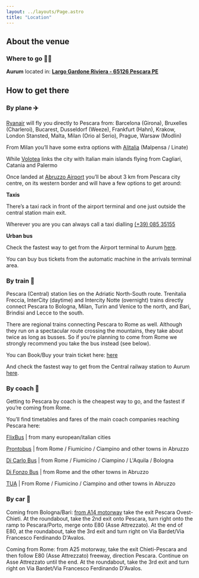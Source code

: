 ```yaml
---
layout: ../layouts/Page.astro
title: "Location"
---
```


## About the venue

### Where to go 🚶‍♀️

**Aurum** located in: <a href="https://maps.app.goo.gl/mMaQNcqyuv7cY6VTA" target="_blank">**Largo Gardone Riviera - 65126 Pescara PE**</a>

## How to get there

### By plane ✈️

<a href="https://www.ryanair.com" target="_blank">Ryanair</a> will fly you directly to Pescara from:
Barcelona (Girona), Bruxelles (Charleroi), Bucarest, Dusseldorf (Weeze), Frankfurt (Hahn), Krakow, London Stansted, Malta, Milan (Orio al Serio), Prague, Warsaw (Modlin)

From Milan you’ll have some extra options with <a href="https://www.alitalia.com/en_gb" target="_blank">Alitalia</a> (Malpensa / Linate)

While <a href="https://www.volotea.com/en" target="_blank">Volotea</a> links the city with Italian main islands flying from Cagliari, Catania and Palermo

Once landed at <a href="https://www.abruzzoairport.com/web/guest/home" target="_blank">Abruzzo Airport</a> you’ll be about 3 km from Pescara city centre, on its western border and will have a few options to get around:

**Taxis**

There’s a taxi rack in front of the airport terminal and one just outside the central station main exit.

Wherever you are you can always call a taxi dialling <a href="tel:+3908535155">(+39) 085 35155</a>

**Urban bus**

Check the fastest way to get from the Airport terminal to Aurum <a href="https://www.google.com/maps/dir//Aurum,+Largo+Gardone+Riviera,+65126+Pescara+PE/@42.4539024,14.1533779,12z/data=!3m1!4b1!4m9!4m8!1m0!1m5!1m1!1s0x1331a6346d631a1d:0x70c4b786de6fa1e1!2m2!1d14.2357789!2d42.4539319!3e3?entry=ttu&g_ep=EgoyMDI0MTAwMi4xIKXMDSoASAFQAw%3D%3D" target="_blank">here</a>.

You can buy bus tickets from the automatic machine in the arrivals terminal area.

### By train 🚄

Pescara (Central) station lies on the Adriatic North-South route. Trenitalia Freccia, InterCity (daytime) and Intercity Notte (overnight) trains directly connect Pescara to Bologna, Milan, Turin and Venice to the north, and Bari, Brindisi and Lecce to the south.

There are regional trains connecting Pescara to Rome as well. Although they run on a spectacular route crossing the mountains, they take about twice as long as busses. So if you’re planning to come from Rome we strongly recommend you take the bus instead (see below).

You can Book/Buy your train ticket here: <a href="https://www.trenitalia.com/en.html" target="_blank">here</a>

And check the fastest way to get from the Central railway station to Aurum <a href="https://www.google.com/maps/dir/Pescara+Centrale,+Pescara,+Province+of+Pescara/Aurum,+Largo+Gardone+Riviera,+65126+Pescara+PE/@42.461245,14.2088546,15z/data=!3m1!4b1!4m14!4m13!1m5!1m1!1s0x1331a67048697dcf:0x88830e391add2407!2m2!1d14.2040009!2d42.4686275!1m5!1m1!1s0x1331a6346d631a1d:0x70c4b786de6fa1e1!2m2!1d14.2357789!2d42.4539319!3e3?entry=ttu&g_ep=EgoyMDI0MTAwMi4xIKXMDSoASAFQAw%3D%3D" target="_blank">here</a>.

### By coach 🚌

Getting to Pescara by coach is the cheapest way to go, and the fastest if you’re coming from Rome.

You’ll find timetables and fares of the main coach companies reaching Pescara here:

<a href="https://global.flixbus.com/bus-routes" target="_blank">FlixBus</a> | from many european/italian cities

<a href="http://www.prontobusitalia.it/index.php?lang=en" target="_blank">Prontobus</a> | from Rome / Fiumicino / Ciampino and other towns in Abruzzo

<a href="https://www.dicarlobus.com" target="_blank">Di Carlo Bus</a> | from Rome / Fiumicino / Ciampino / L'Aquila / Bologna

<a href="https://difonzobus.com/en" target="_blank">Di Fonzo Bus</a> | from Rome and the other towns in Abruzzo

<a href="https://tua.mycicero.it/TPWebPortal/en" target="_blank">TUA</a> | From Rome / Fiumicino / Ciampino and other towns in Abruzzo

### By car 🚗

Coming from Bologna/Bari: <a href="https://www.google.com/maps/dir/Casello+di+Chieti+Pescara+Ovest,+Ingresso+Autostrada+Adriatica,+66100+Zona+Industriale+Val+Pescara+CH/Aurum,+Largo+Gardone+Riviera,+65126+Pescara+PE/@42.4292868,14.1573239,13z/data=!3m1!4b1!4m14!4m13!1m5!1m1!1s0x1331aee889a2ae6d:0x17e789412e5f5b2a!2m2!1d14.165266!2d42.3957362!1m5!1m1!1s0x1331a6346d631a1d:0x70c4b786de6fa1e1!2m2!1d14.2357789!2d42.4539319!3e0?entry=ttu&g_ep=EgoyMDI0MTAwMi4xIKXMDSoASAFQAw%3D%3D" target="_blank">from A14 motorway</a> take the exit Pescara Ovest-Chieti. At the roundabout, take the 2nd exit onto Pescara, turn right onto the ramp to Pescara/Porto, merge onto E80 (Asse Attrezzato). At the end of E80, at the roundabout, take the 3rd exit and turn right on Via Bardet/Via Francesco Ferdinando D'Avalos.

Coming from Rome: from A25 motorway, take the exit Chieti-Pescara and then follow E80 (Asse Attrezzato) freeway, direction Pescara. Continue on Asse Attrezzato until the end. At the roundabout, take the 3rd exit and turn right on Via Bardet/Via Francesco Ferdinando D'Avalos.
